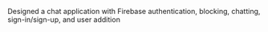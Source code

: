 Designed a chat application with Firebase authentication, blocking, chatting, sign-in/sign-up, and user addition
